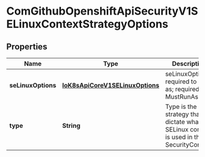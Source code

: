
# ComGithubOpenshiftApiSecurityV1SELinuxContextStrategyOptions

## Properties
Name | Type | Description | Notes
------------ | ------------- | ------------- | -------------
**seLinuxOptions** | [**IoK8sApiCoreV1SELinuxOptions**](IoK8sApiCoreV1SELinuxOptions.md) | seLinuxOptions required to run as; required for MustRunAs |  [optional]
**type** | **String** | Type is the strategy that will dictate what SELinux context is used in the SecurityContext. |  [optional]



